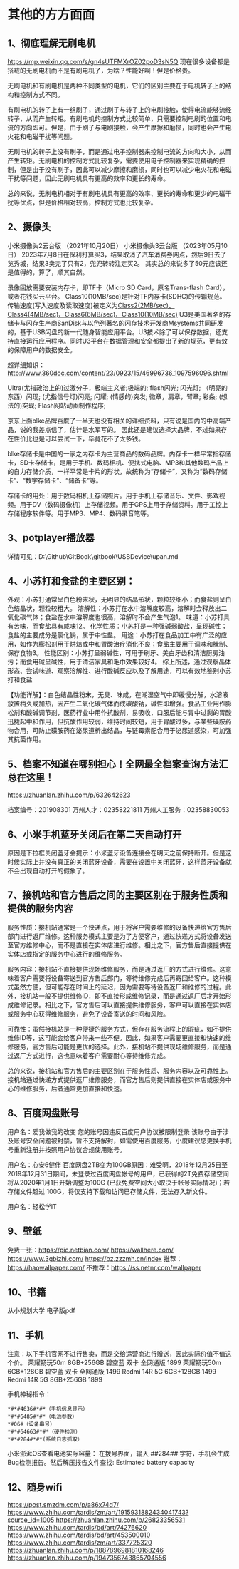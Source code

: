 # 其他的方方面面

## 1、彻底理解无刷电机
https://mp.weixin.qq.com/s/gn4sUTFMXrOZ02poD3sN5Q
现在很多设备都是搭载的无刷电机而不是有刷电机了，为啥？性能好啊！但是价格贵。

无刷电机和有刷电机是两种不同类型的电机，它们的区别主要在于电机转子上的结构和控制方式不同。

有刷电机的转子上有一组刷子，通过刷子与转子上的电刷接触，使得电流能够流经转子，从而产生转矩。有刷电机的控制方式比较简单，只需要控制电刷的位置和电流的方向即可。但是，由于刷子与电刷接触，会产生摩擦和磨损，同时也会产生电火花和电磁干扰等问题。

无刷电机的转子上没有刷子，而是通过电子控制器来控制电流的方向和大小，从而产生转矩。无刷电机的控制方式比较复杂，需要使用电子控制器来实现精确的控制，但是由于没有刷子，因此可以减少摩擦和磨损，同时也可以减少电火花和电磁干扰等问题，因此无刷电机具有更高的效率和更长的寿命。

总的来说，无刷电机相对于有刷电机具有更高的效率、更长的寿命和更少的电磁干扰等优点，但是价格相对较高，控制方式也比较复杂。

## 2、摄像头
小米摄像头2云台版   （2021年10月20日）
小米摄像头3云台版   （2023年05月10日）
2023年7月8日在保利打算买3，结果取消了汽车消费券网点，然后9日去了览秀城，结果3卖完了只有2，兜兜转转注定买2。
其实总的来说多了50元应该还是值得的，算了，顺其自然。

录像回放需要安装内存卡，即TF卡（Micro SD Card，原名Trans-flash Card），或者花钱买云平台。
Class10(10MB/sec)是针对TF内存卡(SDHC)的传输规范。
传输速度(写入速度及读取速度)被定义为[Class2(2MB/sec)、Class4(4MB/sec)、Class6(6MB/sec)、Class10(10MB/sec)](最低速度)
U3是美国著名的存储卡与闪存生产商SanDisk与以色列著名的闪存技术开发商Msystems共同研发的，基于USB闪盘的新一代随身智能应用平台。U3技术除了可以保存数据，还支持直接运行应用程序。同时U3平台在数据管理和安全都提出了新的规范，更有效的保障用户的数据安全。

超详细知识：http://www.360doc.com/content/23/0923/15/46996736_1097596096.shtml

Ultra(尤指政治上的)过激分子，极端主义者;极端的;
flash闪光; 闪光灯; （明亮的东西）闪现; (尤指信号灯)闪亮; 闪耀; (情感的)突发; 徽章，肩章，臂章; 彩条; (想法的)突现; Flash网站动画制作程序;

京东上面blke品牌百度了一半天也没有相关的详细资料，只有说是国内的中高端产品，说的我差点信了，估计是水军写的。
因此还是建议选择大品牌，不过如果存在性价比也是可以尝试一下，毕竟花不了太多钱。

blke存储卡是中国的一家之内存卡为主营商品的数码品牌。内存卡一样平常指存储卡，SD卡存储卡，是用于手机、数码相机、便携式电脑、MP3和其他数码产品上的自力存储介质，一样平常是卡片的形状，故统称为“存储卡”，又称为“数码存储卡”、“数字存储卡”、“储备卡”等。

存储卡的用处：用于数码相机上存储照片。用于手机上存储音乐、文件、影戏视频。用于DV（数码摄像机）上存储视频。用于GPS上用于存储资料。用于工控上存储程序软件等。用于MP3、MP4、数码录音笔等。

## 3、potplayer播放器
详情可见：D:\Github\GitBook\gitbook\USBDevice\upan.md

## 4、小苏打和食盐的主要区别：
外观：小苏打通常呈白色粉末状，无明显的结晶形状，颗粒较细小；而食盐则呈白色结晶状，颗粒较粗大。
溶解性：小苏打在水中溶解度较高，溶解时会释放出二氧化碳气体；食盐在水中溶解度也很高，溶解时不会产生气泡1。
味道：小苏打具有苦味，而食盐具有咸味12。
化学性质：小苏打是一种强碱弱酸盐，呈现碱性；食盐的主要成分是氯化钠，属于中性盐。
用途：小苏打在食品加工中有广泛的应用，如作为膨松剂用于烘焙或中和胃酸治疗消化不良；食盐主要用于调味和腌制、保存食物3。
性能区别：小苏打呈弱碱性，可用于刷牙、美白牙齿和清洁厨房油污；而食用碱呈碱性，用于清洁家具和毛巾效果较好4。
综上所述，通过观察晶体形态、尝试味道、观察溶解性、进行酸碱反应以及了解用途，可以有效地鉴别小苏打和食盐

【功能详解】：白色结晶性粉末，无臭、味咸，在潮湿空气中即缓慢分解，水溶液放置稍久或加热，因产生二氧化碳气体而成碳酸钠，碱性即增强。食品工业用作膨松剂和酸碱调节剂，医药行业中用作抗酸剂，易吸收，口服后能与胃中过剩的胃酸迅捷起中和作用，但抗酸作用较弱，维持时间较短，用于胃酸过多，与某些磺胺药物合用，可防止磺胺药在泌尿道析出结晶，与链霉素配合用于泌尿道感染，可加强其抗菌作用。

## 5、档案不知道在哪别担心！全网最全档案查询方法汇总在这里！
https://zhuanlan.zhihu.com/p/632642623

档案编号：201908301
万州人才：02358221811
万州人工服务：02358830053

## 6、小米手机蓝牙关闭后在第二天自动打开
原因是下拉框关闭蓝牙会提示：小米蓝牙设备连接会在明天之前保持断开。但是这时候实际上并没有真正的关闭蓝牙设备，需要在设置中关闭蓝牙，这样蓝牙设备就不会出现自动打开的假象了。

## 7、接机站和官方售后之间的主要区别在于服务性质和提供的服务内容
服务性质：接机站通常是一个快递点，用于将客户需要维修的设备快递给官方售后部门进行返厂维修。这种服务模式主要是为了方便客户，通过快递方式将设备发送至官方维修中心，而不是直接在实体店进行维修。相比之下，官方售后直接提供在实体店或指定的服务中心进行的维修服务。

服务内容：接机站不直接提供现场维修服务，而是通过返厂的方式进行维修。这意味着客户需要将设备寄送到官方售后部门，等待维修完成后再寄回给客户。这种模式虽然方便，但可能存在时间上的延迟，因为需要等待设备返厂和维修的过程。此外，接机站一般不提供维修ID，即不直接形成维修记录，而是通过返厂后才开始形成维修记录。相比之下，官方售后可以直接提供维修服务，客户可以直接在实体店或服务中心获得维修服务，避免了设备寄送的时间和风险。

可靠性：虽然接机站是一种便捷的服务方式，但存在服务流程上的瑕疵，如不提供维修ID等，这可能会给客户带来一些不便。因此，如果客户需要更直接和快速的维修服务，官方售后可能是更优的选择。此外，接机站不提供现场维修服务，而是通过返厂方式进行，这也意味着客户需要耐心等待维修完成。

总的来说，接机站和官方售后的主要区别在于服务性质、服务内容以及可靠性上。接机站通过快递方式提供返厂维修服务，而官方售后则提供直接在实体店或服务中心的维修服务，后者通常更加直接和快速。

## 8、百度网盘账号
用户名：爱我做我的改变
您的账号因违反百度用户协议被限制登录
该账号由于涉及账号安全问题被封禁，暂不支持解封，如需使用百度服务，小度建议您更换手机号重新注册并按照用户协议合规使用账号。

用户名：心安6健伴
百度网盘2TB变为100GB原因：难受啊，2018年12月25日至2019年12月31日期间，未登录过百度网盘帐号的用户，已获得的2T免费存储空间将从2020年1月1日开始调整为100G (已获免费空间大小取决于帐号实际情况)；若存储文件超过 100G，将仅支持下载和访问已存储文件，无法存入新文件。

用户名：轻松学IT

## 9、壁纸
免费一张：https://pic.netbian.com/
https://wallhere.com/
https://www.3gbizhi.com/
https://bz.zzzmh.cn/index
推荐：https://haowallpaper.com/
不推荐：https://ss.netnr.com/wallpaper

## 10、书籍
从小规划大学 电子版pdf

## 11、手机
注意：以下手机官网不进行售卖，而是交给运营商进行赠送，因此实际价值不值这个价。
荣耀畅玩50m 8GB+256GB 碧空蓝 双卡 全网通版 1899
荣耀畅玩50m 6GB+128GB 碧空蓝 双卡 全网通版 1499
Redmi 14R 5G 6GB+128GB 1499
Redmi 14R 5G 8GB+256GB 1899

手机神秘指令：
```
*#*#4636#*#*（手机信息显示）
*#*#6485#*#*（电池参数）
*#06#（设备串号）
*#*#64663#*#*（硬件检测）
*#*#284#*#*(系统日志抓取）
```

小米澎湃OS查看电池实际容量：
在拨号界面，输入 *#*#284#*#* 字符，手机会生成Bug检测报告。然后解压报告文件查找: Estimated battery capacity

## 12、随身wifi
https://post.smzdm.com/p/a86x74d7/
https://www.zhihu.com/tardis/zm/art/1915931882434041743?source_id=1005
https://zhuanlan.zhihu.com/p/26823356531
https://www.zhihu.com/tardis/bd/art/74276620
https://www.zhihu.com/tardis/bd/art/453500010
https://www.zhihu.com/tardis/zm/art/337725320
https://zhuanlan.zhihu.com/p/1887896981810168246
https://zhuanlan.zhihu.com/p/1947356743865704556
